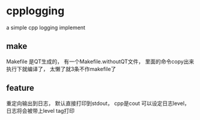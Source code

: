 # cpplogging
a simple cpp logging implement

## make
Makefile 是QT生成的， 有一个Makefile.withoutQT文件， 里面的命令copy出来执行下就编译了， 太懒了就3条不作makefile了

## feature
重定向输出到日志， 默认直接打印到stdout， cpp是cout
可以设定日志level， 日志将会被带上level tag打印
